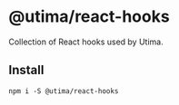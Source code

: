 # @utima/react-hooks

Collection of React hooks used by Utima.

## Install

```console
npm i -S @utima/react-hooks
```
